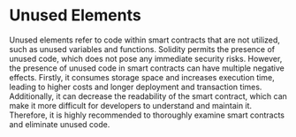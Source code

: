 # Unused Elements

Unused elements refer to code within smart contracts that are not utilized, such as unused variables and functions. Solidity permits the presence of unused code, which does not pose any immediate security risks. However, the presence of unused code in smart contracts can have multiple negative effects. Firstly, it consumes storage space and increases execution time, leading to higher costs and longer deployment and transaction times. Additionally, it can decrease the readability of the smart contract, which can make it more difficult for developers to understand and maintain it. Therefore, it is highly recommended to thoroughly examine smart contracts and eliminate unused code.
